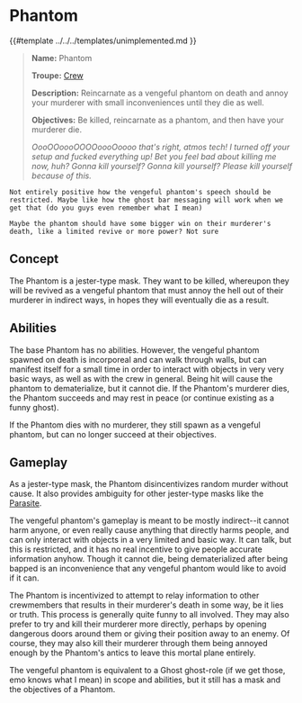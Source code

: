# Phantom

{{#template ../../../templates/unimplemented.md }}

> **Name:** Phantom
>
> **Troupe:** [Crew](../crew.md)
>
> **Description:** Reincarnate as a vengeful phantom on death and annoy your murderer with small inconveniences until they die as well.
>
> **Objectives:** Be killed, reincarnate as a phantom, and then have your murderer die.
>
> *OooOOoooOOOOoooOoooo that's right, atmos tech! I turned off your setup and fucked everything up! Bet you feel bad about killing me now, huh? Gonna kill yourself? Gonna kill yourself? Please kill yourself because of this.*

```admonish warning
Not entirely positive how the vengeful phantom's speech should be restricted. Maybe like how the ghost bar messaging will work when we get that (do you guys even remember what I mean)

Maybe the phantom should have some bigger win on their murderer's death, like a limited revive or more power? Not sure
```

## Concept

The Phantom is a jester-type mask. They want to be killed, whereupon they will be revived as a vengeful phantom that must annoy the hell out of their murderer in indirect ways, in hopes they will eventually die as a result.

## Abilities

The base Phantom has no abilities. However, the vengeful phantom spawned on death is incorporeal and can walk through walls, but can manifest itself for a small time in order to interact with objects in very very basic ways, as well as with the crew in general. Being hit will cause the phantom to dematerialize, but it cannot die. If the Phantom's murderer dies, the Phantom succeeds and may rest in peace (or continue existing as a funny ghost).

If the Phantom dies with no murderer, they still spawn as a vengeful phantom, but can no longer succeed at their objectives.

## Gameplay

As a jester-type mask, the Phantom disincentivizes random murder without cause. It also provides ambiguity for other jester-type masks like the [Parasite](./parasite.md).

The vengeful phantom's gameplay is meant to be mostly indirect--it cannot harm anyone, or even really cause anything that directly harms people, and can only interact with objects in a very limited and basic way. It can talk, but this is restricted, and it has no real incentive to give people accurate information anyhow. Though it cannot die, being dematerialized after being bapped is an inconvenience that any vengeful phantom would like to avoid if it can.

The Phantom is incentivized to attempt to relay information to other crewmembers that results in their murderer's death in some way, be it lies or truth. This process is generally quite funny to all involved. They may also prefer to try and kill their murderer more directly, perhaps by opening dangerous doors around them or giving their position away to an enemy. Of course, they may also kill their murderer through them being annoyed enough by the Phantom's antics to leave this mortal plane entirely.

The vengeful phantom is equivalent to a Ghost ghost-role (if we get those, emo knows what I mean) in scope and abilities, but it still has a mask and the objectives of a Phantom.